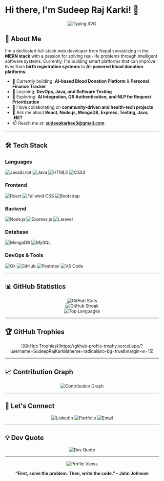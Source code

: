 # Hi there, I'm Sudeep Raj Karki! 👋

<div align="center">
   <img src="https://readme-typing-svg.herokuapp.com?font=Fira+Code&pause=1000&color=2F81F7&center=true&vCenter=true&width=600&lines=Full+Stack+Developer+%7C+MERN+Stack+Expert;Passionate+about+AI+%7C+Open+Source+Contributor;Final+Year+IT+Student+%7C+Problem+Solver;On+a+Mission+to+Build+Impactful+Systems" alt="Typing SVG" />
</div>

## 🚀 About Me

I'm a dedicated full-stack web developer from Nepal specializing in the **MERN stack** with a passion for solving real-life problems through intelligent software systems. Currently, I'm building smart platforms that can improve lives from **birth registration systems** to **AI-powered blood donation platforms**.

* 🔭 Currently building: **AI-based Blood Donation Platform** & **Personal Finance Tracker**
* 🌱 Learning: **DevOps, Java, and Software Testing**
* 🧠 Exploring: **AI Integration, QR Authentication, and NLP for Request Prioritization**
* 👯 I love collaborating on **community-driven and health-tech projects**
* 💬 Ask me about **React, Node.js, MongoDB, Express, Testing, Java, .NET**
* 📫 Reach me at: **[sudeepkarkee3@gmail.com](mailto:sudeepkarkee3@gmail.com)**

---

## 🛠️ Tech Stack

### Languages

![JavaScript](https://img.shields.io/badge/-JavaScript-F7DF1E?style=flat-square&logo=javascript&logoColor=black)
![Java](https://img.shields.io/badge/-Java-007396?style=flat-square&logo=java&logoColor=white)
![HTML5](https://img.shields.io/badge/-HTML5-E34F26?style=flat-square&logo=html5&logoColor=white)
![CSS3](https://img.shields.io/badge/-CSS3-1572B6?style=flat-square&logo=css3&logoColor=white)

### Frontend

![React](https://img.shields.io/badge/-React-61DAFB?style=flat-square&logo=react&logoColor=black)
![Tailwind CSS](https://img.shields.io/badge/-TailwindCSS-06B6D4?style=flat-square&logo=tailwindcss&logoColor=white)
![Bootstrap](https://img.shields.io/badge/-Bootstrap-7952B3?style=flat-square&logo=bootstrap&logoColor=white)

### Backend

![Node.js](https://img.shields.io/badge/-Node.js-339933?style=flat-square&logo=node.js&logoColor=white)
![Express.js](https://img.shields.io/badge/-Express.js-000000?style=flat-square&logo=express&logoColor=white)
![Laravel](https://img.shields.io/badge/-Laravel-F55247?style=flat-square&logo=laravel&logoColor=white)

### Database

![MongoDB](https://img.shields.io/badge/-MongoDB-47A248?style=flat-square&logo=mongodb&logoColor=white)
![MySQL](https://img.shields.io/badge/-MySQL-4479A1?style=flat-square&logo=mysql&logoColor=white)

### DevOps & Tools

![Git](https://img.shields.io/badge/-Git-F05032?style=flat-square&logo=git&logoColor=white)
![GitHub](https://img.shields.io/badge/-GitHub-181717?style=flat-square&logo=github&logoColor=white)
![Postman](https://img.shields.io/badge/-Postman-FF6C37?style=flat-square&logo=postman&logoColor=white)
![VS Code](https://img.shields.io/badge/-VS%20Code-007ACC?style=flat-square&logo=visual-studio-code&logoColor=white)

---

## 📊 GitHub Statistics

<div align="center">
  <img src="https://github-readme-stats.vercel.app/api?username=SudeepRajKarki&show_icons=true&theme=tokyonight&count_private=true" alt="GitHub Stats" />
</div>

<div align="center">
  <img src="https://github-readme-streak-stats.vercel.app/?user=SudeepRajKarki&theme=tokyonight" alt="GitHub Streak" />
</div>

<div align="center">
  <img src="https://github-readme-stats.vercel.app/api/top-langs/?username=SudeepRajKarki&layout=compact&theme=tokyonight" alt="Top Languages" />
</div>

---

## 🏆 GitHub Trophies

<div align="center">
  ![GitHub Trophies](https://github-profile-trophy.vercel.app/?username=SudeepRajKarki&theme=radical&no-bg=true&margin-w=15)
</div>


---

## 📈 Contribution Graph

<div align="center">
  <img src="https://github-readme-activity-graph.vercel.app/graph?username=SudeepRajKarki&theme=tokyo-night" alt="Contribution Graph" />
</div>

---

## 🤝 Let's Connect

<div align="center">

[![LinkedIn](https://img.shields.io/badge/-LinkedIn-0077B5?style=for-the-badge&logo=linkedin&logoColor=white)](https://www.linkedin.com/in/sudeep-raj-karki-15ab77238/)
[![Portfolio](https://img.shields.io/badge/-Portfolio-000000?style=for-the-badge&logo=vercel&logoColor=white)](https://sudeeprajkarki.com.np)
[![Email](https://img.shields.io/badge/-Email-D14836?style=for-the-badge&logo=gmail&logoColor=white)](mailto:sudeepkarkee3@gmail.com)

</div>

---

## 💡 Dev Quote

<div align="center">
  <img src="https://quotes-github-readme.vercel.app/api?type=horizontal&theme=tokyonight" alt="Dev Quote" />
</div>

---

<div align="center">
  <img src="https://komarev.com/ghpvc/?username=SudeepRajKarki&label=Profile%20views&color=0e75b6&style=flat" alt="Profile Views" />
</div>

<div align="center">

**“First, solve the problem. Then, write the code.” – John Johnson**

</div>

